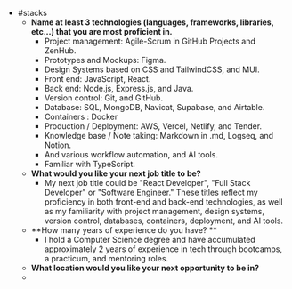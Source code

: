 - #stacks
	- **Name at least 3 technologies (languages, frameworks, libraries, etc...) that you are most proficient in.**
		- Project management: Agile-Scrum in GitHub Projects and ZenHub.
		- Prototypes and Mockups: Figma.
		- Design Systems based on CSS and TailwindCSS, and MUI.
		- Front end: JavaScript, React.
		- Back end: Node.js, Express.js, and Java.
		- Version control: Git, and GitHub.
		- Database: SQL, MongoDB, Navicat, Supabase, and Airtable.
		- Containers : Docker
		- Production / Deployment: AWS, Vercel, Netlify, and Tender.
		- Knowledge base / Note taking: Markdown in .md, Logseq, and Notion.
		- And various workflow automation, and AI tools.
		- Familiar with TypeScript.
	- **What would you like your next job title to be?**
		- My next job title could be "React Developer", "Full Stack Developer" or "Software Engineer." These titles reflect my proficiency in both front-end and back-end technologies, as well as my familiarity with project management, design systems, version control, databases, containers, deployment, and AI tools.
	- **How many years of experience do you have? **
		- I hold a Computer Science degree and have accumulated approximately 2 years of experience in tech through bootcamps, a practicum, and mentoring roles.
	- **What location would you like your next opportunity to be in?**
	-